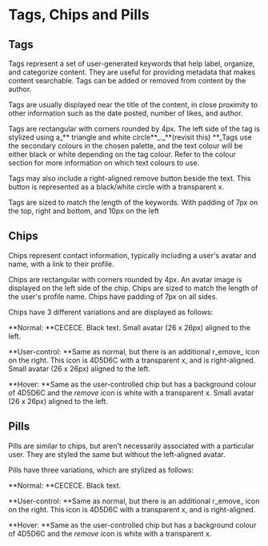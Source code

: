 # Tags, Chips and Pills

## Tags

Tags represent a set of user-generated keywords that help label, organize, and categorize content. They are useful for providing metadata that makes content searchable. Tags can be added or removed from content by the author.

Tags are usually displayed near the title of the content, in close proximity to other information such as the date posted, number of likes, and author.

Tags are rectangular with corners rounded by 4px. The left side of the tag is stylized using a_** triangle and white circle**_.\_**\(revisit this\) **\_Tags use the secondary colours in the chosen palette, and the text colour will be either black or white depending on the tag colour. Refer to the colour section for more information on which text colours to use.

Tags may also include a right-aligned remove button beside the text. This button is represented as a black/white circle with a transparent x.

Tags are sized to match the length of the keywords. With padding of 7px on the top, right and bottom, and 10px on the left

## Chips

Chips represent contact information, typically including a user's avatar and name, with a link to their profile.

Chips are rectangular with corners rounded by 4px. An avatar image is displayed on the left side of the chip. Chips are sized to match the length of the user's profile name. Chips have padding of 7px on all sides.

Chips have 3 different variations and are displayed as follows:

**Normal: **CECECE. Black text. Small avatar \(26 x 26px\) aligned to the left. 

**User-control: **Same as normal, but there is an additional r_emove_ icon on the right. This icon is 4D5D6C with a transparent x, and is right-aligned. Small avatar \(26 x 26px\) aligned to the left. 

**Hover: **Same as the user-controlled chip but has a background colour of 4D5D6C and the _remove_ icon is white with a transparent x. Small avatar \(26 x 26px\) aligned to the left. 

## Pills

Pills are similar to chips, but aren't necessarily associated with a particular user. They are styled the same but without the left-aligned avatar. 

Pills have three variations, which are stylized as follows:

**Normal: **CECECE. Black text. 

**User-control: **Same as normal, but there is an additional r_emove_ icon on the right. This icon is 4D5D6C with a transparent x, and is right-aligned.

**Hover: **Same as the user-controlled chip but has a background colour of 4D5D6C and the _remove_ icon is white with a transparent x.



